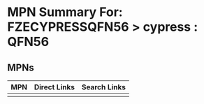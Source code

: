 



# MPN Summary For: FZECYPRESSQFN56 > cypress : QFN56

## MPNs
  

|MPN|Direct Links|Search Links|
| :--- | :--- | :--- |
||||
